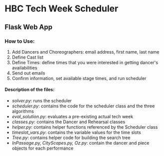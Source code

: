 # HBC Tech Week Scheduler

## Flask Web App

### How to Use: 
1. Add Dancers and Choreographers: email address, first name, last name
2. Define Cast list
3. Define Times: define times that you were interested in getting dancer's availabilities
4. Send out emails
3. Confirm information, set available stage times, and run scheduler


#### Description of the files:
* *solver.py*: runs the scheduler
* *scheduler.py*: contains the code for the scheduler class and the three algorithms
* *eval_solution.py*: evaluates a pre-existing actual tech week
* *classes.py*: contains the Dancer and Rehearsal classes
* *helper.py*: contains helper functions referenced by the Scheduler class
* *timeslot_vars.py*: contains the variable values for the time slots
* *Tree.py*: contains helper code for building the search tree
* *InPassage.py, CityScapes.py, Oz.py*: contain the dancer and piece objects for each performance
